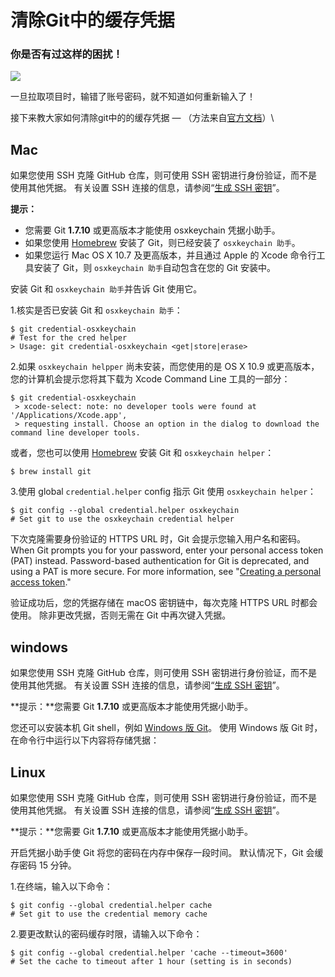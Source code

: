 # 清除Git中的缓存凭据

### 你是否有过这样的困扰！

![](<../.gitbook/assets/image (16).png>)

一旦拉取项目时，输错了账号密码，就不知道如何重新输入了！

接下来教大家如何清除git中的的缓存凭据 — （方法来自[官方文档](https://docs.github.com/cn/free-pro-team@latest/github/using-git/caching-your-github-credentials-in-git)）\


## Mac

如果您使用 SSH 克隆 GitHub 仓库，则可使用 SSH 密钥进行身份验证，而不是使用其他凭据。 有关设置 SSH 连接的信息，请参阅“[生成 SSH 密钥](https://docs.github.com/cn/free-pro-team@latest/articles/generating-an-ssh-key)”。

**提示：**

* 您需要 Git **1.7.10** 或更高版本才能使用 osxkeychain 凭据小助手。
* 如果您使用 [Homebrew](http://brew.sh/) 安装了 Git，则已经安装了 `osxkeychain 助手`。
* 如果您运行 Mac OS X 10.7 及更高版本，并且通过 Apple 的 Xcode 命令行工具安装了 Git，则 `osxkeychain 助手`自动包含在您的 Git 安装中。

安装 Git 和 `osxkeychain 助手`并告诉 Git 使用它。

1.核实是否已安装 Git 和 `osxkeychain 助手`：

```
$ git credential-osxkeychain
# Test for the cred helper
> Usage: git credential-osxkeychain <get|store|erase>
```

2.如果 `osxkeychain helpper` 尚未安装，而您使用的是 OS X 10.9 或更高版本，您的计算机会提示您将其下载为 Xcode Command Line 工具的一部分：

```
$ git credential-osxkeychain
 > xcode-select: note: no developer tools were found at '/Applications/Xcode.app',
 > requesting install. Choose an option in the dialog to download the command line developer tools.
```

或者，您也可以使用 [Homebrew](http://brew.sh/) 安装 Git 和 `osxkeychain helper`：

```
$ brew install git
```

3.使用 global `credential.helper` config 指示 Git 使用 `osxkeychain helper`：

```
$ git config --global credential.helper osxkeychain
# Set git to use the osxkeychain credential helper
```

下次克隆需要身份验证的 HTTPS URL 时，Git 会提示您输入用户名和密码。 When Git prompts you for your password, enter your personal access token (PAT) instead. Password-based authentication for Git is deprecated, and using a PAT is more secure. For more information, see "[Creating a personal access token](https://docs.github.com/cn/free-pro-team@latest/github/authenticating-to-github/creating-a-personal-access-token)."

验证成功后，您的凭据存储在 macOS 密钥链中，每次克隆 HTTPS URL 时都会使用。 除非更改凭据，否则无需在 Git 中再次键入凭据。



## windows

如果您使用 SSH 克隆 GitHub 仓库，则可使用 SSH 密钥进行身份验证，而不是使用其他凭据。 有关设置 SSH 连接的信息，请参阅“[生成 SSH 密钥](https://docs.github.com/cn/free-pro-team@latest/articles/generating-an-ssh-key)”。

**提示：**您需要 Git **1.7.10** 或更高版本才能使用凭据小助手。

您还可以安装本机 Git shell，例如 [Windows 版 Git](https://git-for-windows.github.io/)。 使用 Windows 版 Git 时，在命令行中运行以下内容将存储凭据：



## Linux

如果您使用 SSH 克隆 GitHub 仓库，则可使用 SSH 密钥进行身份验证，而不是使用其他凭据。 有关设置 SSH 连接的信息，请参阅“[生成 SSH 密钥](https://docs.github.com/cn/free-pro-team@latest/articles/generating-an-ssh-key)”。

**提示：**您需要 Git **1.7.10** 或更高版本才能使用凭据小助手。

开启凭据小助手使 Git 将您的密码在内存中保存一段时间。 默认情况下，Git 会缓存密码 15 分钟。

1.在终端，输入以下命令：

```
$ git config --global credential.helper cache
# Set git to use the credential memory cache
```

2.要更改默认的密码缓存时限，请输入以下命令：

```
$ git config --global credential.helper 'cache --timeout=3600'
# Set the cache to timeout after 1 hour (setting is in seconds)
```
